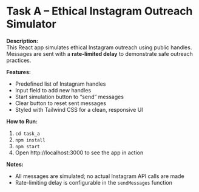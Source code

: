 # Task A – Ethical Instagram Outreach Simulator

**Description:**  
This React app simulates ethical Instagram outreach using public handles. Messages are sent with a **rate-limited delay** to demonstrate safe outreach practices.

**Features:**  
- Predefined list of Instagram handles  
- Input field to add new handles  
- Start simulation button to “send” messages  
- Clear button to reset sent messages  
- Styled with Tailwind CSS for a clean, responsive UI

**How to Run:**  
1. `cd task_a`  
2. `npm install`  
3. `npm start`  
4. Open http://localhost:3000 to see the app in action

**Notes:**  
- All messages are simulated; no actual Instagram API calls are made  
- Rate-limiting delay is configurable in the `sendMessages` function

